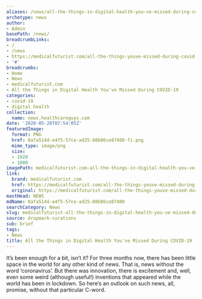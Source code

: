 ```yaml
---
aliases: /news/all-the-things-in-digital-health-you-ve-missed-during-covid-19
archetype: news
author:
- Admin
basePath: /news/
breadcrumbLinks:
- /
- /news
- https://medicalfuturist.com/all-the-things-youve-missed-during-covid-19/
- '#'
breadcrumbs:
- Home
- News
- medicalfuturist.com
- All the Things in Digital Health You've Missed During COVID-19
categories:
- covid-19
- digital health
collection:
  name: news.healthcareguys.com
date: '2020-05-28T07:54:05Z'
featuredImage:
  format: PNG
  href: 0afa514d-e4f5-57ce-ad25-80b86ce87408-fi.png
  mime_type: image/png
  size:
  - 1920
  - 1080
imagePath: medicalfuturist.com-all-the-things-in-digital-health-you-ve-missed-during-covid-19
link:
  brand: medicalfuturist.com
  href: https://medicalfuturist.com/all-the-things-youve-missed-during-covid-19/
  original: https://medicalfuturist.com/all-the-things-youve-missed-during-covid-19/
mastHead: NEWS
mdName: 0afa514d-e4f5-57ce-ad25-80b86ce87408
searchCategory: News
slug: medicalfuturist-all-the-things-in-digital-health-you-ve-missed-during-covid-19
source: dropmark-curations
sub: brief
tags:
- News
title: All the Things in Digital Health You've Missed During COVID-19
---
```


It’s been enough for a bit, isn’t it? For three months now, there has been little space in the world for any other kind of news. That is, news without the word ‘coronavirus’. But there was innovation, there is excitement and, well, even some weird (although useful!) inventions that appeared while the world has been in lockdown. So here’s an outlook on such news, all, promise, without that particular C-word.
